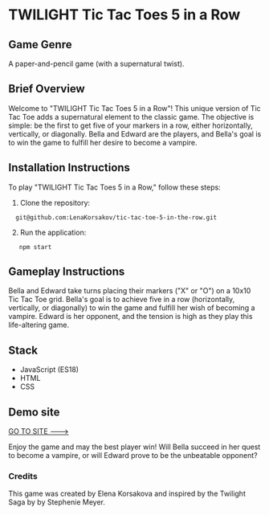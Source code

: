# TWILIGHT Tic Tac Toes 5 in a Row

## Game Genre

A paper-and-pencil game (with a supernatural twist).

## Brief Overview

Welcome to "TWILIGHT Tic Tac Toes 5 in a Row"! This unique version of Tic Tac Toe adds a supernatural element to the classic game. The objective is simple: be the first to get five of your markers in a row, either horizontally, vertically, or diagonally. Bella and Edward are the players, and Bella's goal is to win the game to fulfill her desire to become a vampire.

## Installation Instructions

To play "TWILIGHT Tic Tac Toes 5 in a Row," follow these steps:

1. Clone the repository:

```
  git@github.com:LenaKorsakov/tic-tac-toe-5-in-the-row.git
```

2. Run the application:

```
   npm start
```

## Gameplay Instructions

Bella and Edward take turns placing their markers ("X" or "O") on a 10x10 Tic Tac Toe grid. Bella's goal is to achieve five in a row (horizontally, vertically, or diagonally) to win the game and fulfill her wish of becoming a vampire. Edward is her opponent, and the tension is high as they play this life-altering game.

## Stack

- JavaScript (ES18)
- HTML
- CSS

## Demo site
 <a href='https://lenakorsakov.github.io/tic-tac-toe-5-in-the-row/'> GO TO SITE ---> </a>

Enjoy the game and may the best player win! Will Bella succeed in her quest to become a vampire, or will Edward prove to be the unbeatable opponent?

### Credits

This game was created by Elena Korsakova and inspired by the Twilight Saga by by Stephenie Meyer.
